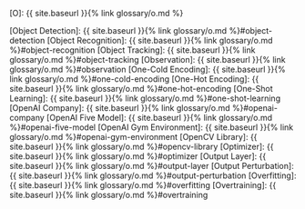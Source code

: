 [O]: {{ site.baseurl }}{% link glossary/o.md %}

[Object Detection]: {{ site.baseurl }}{% link glossary/o.md %}#object-detection
[Object Recognition]: {{ site.baseurl }}{% link glossary/o.md %}#object-recognition
[Object Tracking]: {{ site.baseurl }}{% link glossary/o.md %}#object-tracking
[Observation]: {{ site.baseurl }}{% link glossary/o.md %}#observation
[One-Cold Encoding]: {{ site.baseurl }}{% link glossary/o.md %}#one-cold-encoding
[One-Hot Encoding]: {{ site.baseurl }}{% link glossary/o.md %}#one-hot-encoding
[One-Shot Learning]: {{ site.baseurl }}{% link glossary/o.md %}#one-shot-learning
[OpenAI Company]: {{ site.baseurl }}{% link glossary/o.md %}#openai-company
[OpenAI Five Model]: {{ site.baseurl }}{% link glossary/o.md %}#openai-five-model
[OpenAI Gym Environment]: {{ site.baseurl }}{% link glossary/o.md %}#openai-gym-environment
[OpenCV Library]: {{ site.baseurl }}{% link glossary/o.md %}#opencv-library
[Optimizer]: {{ site.baseurl }}{% link glossary/o.md %}#optimizer
[Output Layer]: {{ site.baseurl }}{% link glossary/o.md %}#output-layer
[Output Perturbation]: {{ site.baseurl }}{% link glossary/o.md %}#output-perturbation
[Overfitting]: {{ site.baseurl }}{% link glossary/o.md %}#overfitting
[Overtraining]: {{ site.baseurl }}{% link glossary/o.md %}#overtraining
